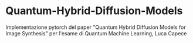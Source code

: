 # Quantum-Hybrid-Diffusion-Models
 Implementazione pytorch del paper "Quantum Hybrid Diffusion Models for Image Synthesis" per l'esame di Quantum Machine Learning, Luca Capece 
